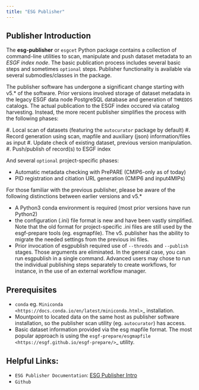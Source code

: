 ```yaml
---
title: "ESG Publisher"
---
```

## Publisher Introduction

The **esg-publisher** or ``esgcet`` Python package contains a collection of command-line utilities to scan, manipulate and push dataset metadata to an *ESGF index node*.  The basic publication process includes several basic steps and sometimes `optional` steps. Publisher functionality is available via several submodles/classes in the package. 


The publisher software has undergone a significant change starting with v5.* of the software.  Prior versions involved storage of dataset metadata in the legacy ESGF data node PostgreSQL database and generation of `THREDDS` catalogs.   The actual publication to the ESGF index occured via catalog harvesting.  Instead, the more recent publisher simplifies the process with the following phases:

#. Local scan of datasets (featuring the ``autocurator`` package by default)
#. Record generation using scan, mapfile and auxiliary (json) information/files as input
#. Update check of existing dataset, previous version manipulation.
#. Push/publish of record(s) to ESGF index

And several `optional` project-specific phases:

* Automatic metadata checking with PrePARE (CMIP6-only as of today)
* PID registration and citiation URL generation (CMIP6 and input4MIPs)

For those familiar with the previous publisher, please be aware of the following distinctions between earlier versions and v5.* 

* A Python3 conda environment is required (most prior versions have run Python2)
* the configuration (.ini) file format is new and have been vastly simplified.  Note that the old format for project-specific .ini files are still used by the esgf-prepare tools (eg. esgmapfile).  The v5. publisher has the ability to migrate the needed settings from the previous ini files.
* Prior invocation of esgpublish required use of ``--thredds`` and ``--publish`` stages.  Those arguments are eliminated.  In the general case, you can run esgpublish in a single command.  Advanced users may chose to run the individual publishing steps separately to create workflows, for instance, in the use of an external workflow manager. 


## Prerequisites

* ``conda`` eg. `Miniconda <https://docs.conda.io/en/latest/miniconda.html>`_  installation.
* Mountpoint to located data on the same host as publisher software installation, so the publisher scan utility (eg. ``autocurator``) has access.
* Basic dataset information provided via the esg mapfile format.   The most popular approach is using the `esgf-prepare/esgmapfile <https://esgf.github.io/esgf-prepare/>`_ utility.

## Helpful Links:

* `ESG Publisher Documentation`: [ESG Publisher Intro](https://esg-publisher.readthedocs.io/en/stable/intro.html)
* `Github`